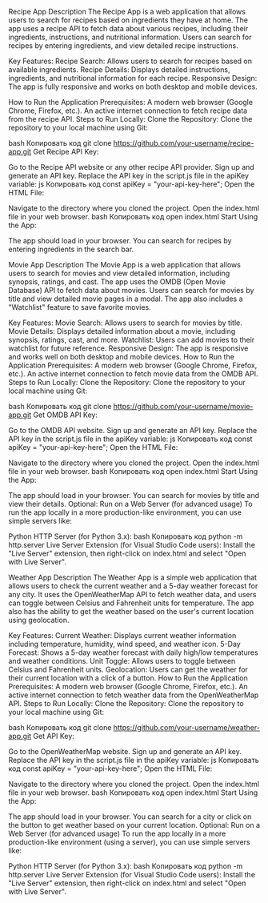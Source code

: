 Recipe App
Description
The Recipe App is a web application that allows users to search for recipes based on ingredients they have at home. The app uses a recipe API to fetch data about various recipes, including their ingredients, instructions, and nutritional information. Users can search for recipes by entering ingredients, and view detailed recipe instructions.

Key Features:
Recipe Search: Allows users to search for recipes based on available ingredients.
Recipe Details: Displays detailed instructions, ingredients, and nutritional information for each recipe.
Responsive Design: The app is fully responsive and works on both desktop and mobile devices.

How to Run the Application
Prerequisites:
A modern web browser (Google Chrome, Firefox, etc.).
An active internet connection to fetch recipe data from the recipe API.
Steps to Run Locally:
Clone the Repository: Clone the repository to your local machine using Git:

bash
Копировать код
git clone https://github.com/your-username/recipe-app.git
Get Recipe API Key:

Go to the Recipe API website or any other recipe API provider.
Sign up and generate an API key.
Replace the API key in the script.js file in the apiKey variable:
js
Копировать код
const apiKey = "your-api-key-here"; 
Open the HTML File:

Navigate to the directory where you cloned the project.
Open the index.html file in your web browser.
bash
Копировать код
open index.html
Start Using the App:

The app should load in your browser.
You can search for recipes by entering ingredients in the search bar.

Movie App
Description
The Movie App is a web application that allows users to search for movies and view detailed information, including synopsis, ratings, and cast. The app uses the OMDB (Open Movie Database) API to fetch data about movies. Users can search for movies by title and view detailed movie pages in a modal. The app also includes a "Watchlist" feature to save favorite movies.

Key Features:
Movie Search: Allows users to search for movies by title.
Movie Details: Displays detailed information about a movie, including synopsis, ratings, cast, and more.
Watchlist: Users can add movies to their watchlist for future reference.
Responsive Design: The app is responsive and works well on both desktop and mobile devices.
How to Run the Application
Prerequisites:
A modern web browser (Google Chrome, Firefox, etc.).
An active internet connection to fetch movie data from the OMDB API.
Steps to Run Locally:
Clone the Repository: Clone the repository to your local machine using Git:

bash
Копировать код
git clone https://github.com/your-username/movie-app.git
Get OMDB API Key:

Go to the OMDB API website.
Sign up and generate an API key.
Replace the API key in the script.js file in the apiKey variable:
js
Копировать код
const apiKey = "your-api-key-here"; 
Open the HTML File:

Navigate to the directory where you cloned the project.
Open the index.html file in your web browser.
bash
Копировать код
open index.html
Start Using the App:

The app should load in your browser.
You can search for movies by title and view their details.
Optional: Run on a Web Server (for advanced usage)
To run the app locally in a more production-like environment, you can use simple servers like:

Python HTTP Server (for Python 3.x):
bash
Копировать код
python -m http.server
Live Server Extension (for Visual Studio Code users): Install the "Live Server" extension, then right-click on index.html and select "Open with Live Server".

Weather App
Description
The Weather App is a simple web application that allows users to check the current weather and a 5-day weather forecast for any city. It uses the OpenWeatherMap API to fetch weather data, and users can toggle between Celsius and Fahrenheit units for temperature. The app also has the ability to get the weather based on the user's current location using geolocation.

Key Features:
Current Weather: Displays current weather information including temperature, humidity, wind speed, and weather icon.
5-Day Forecast: Shows a 5-day weather forecast with daily high/low temperatures and weather conditions.
Unit Toggle: Allows users to toggle between Celsius and Fahrenheit units.
Geolocation: Users can get the weather for their current location with a click of a button.
How to Run the Application
Prerequisites:
A modern web browser (Google Chrome, Firefox, etc.).
An active internet connection to fetch weather data from the OpenWeatherMap API.
Steps to Run Locally:
Clone the Repository: Clone the repository to your local machine using Git:

bash
Копировать код
git clone https://github.com/your-username/weather-app.git
Get API Key:

Go to the OpenWeatherMap website.
Sign up and generate an API key.
Replace the API key in the script.js file in the apiKey variable:
js
Копировать код
const apiKey = "your-api-key-here"; 
Open the HTML File:

Navigate to the directory where you cloned the project.
Open the index.html file in your web browser.
bash
Копировать код
open index.html
Start Using the App:

The app should load in your browser.
You can search for a city or click on the button to get weather based on your current location.
Optional: Run on a Web Server (for advanced usage)
To run the app locally in a more production-like environment (using a server), you can use simple servers like:

Python HTTP Server (for Python 3.x):
bash
Копировать код
python -m http.server
Live Server Extension (for Visual Studio Code users): Install the "Live Server" extension, then right-click on index.html and select "Open with Live Server".
